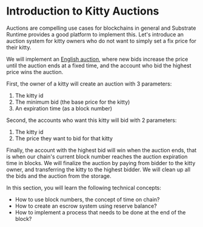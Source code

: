 Introduction to Kitty Auctions
===

Auctions are compelling use cases for blockchains in general and Substrate Runtime provides a good platform to implement this. Let's introduce an auction system for kitty owners who do not want to simply set a fix price for their kitty.

We will implement an [English auction](https://en.wikipedia.org/wiki/Auction#Types), where new bids increase the price until the auction ends at a fixed time, and the account who bid the highest price wins the auction.

First, the owner of a kitty will create an auction with 3 parameters:
1. The kitty id
2. The minimum bid (the base price for the kitty)
3. An expiration time (as a block number)

Second, the accounts who want this kitty will bid with 2 parameters:
1. The kitty id
2. The price they want to bid for that kitty

Finally, the account with the highest bid will win when the auction ends, that is when our chain's current block number reaches the auction expiration time in blocks. We will finalize the auction by paying from bidder to the kitty owner, and transferring the kitty to the highest bidder. We will clean up all the bids and the auction from the storage.

In this section, you will learn the following technical concepts:
- How to use block numbers, the concept of time on chain?
- How to create an escrow system using reserve balance?
- How to implement a process that needs to be done at the end of the block?
